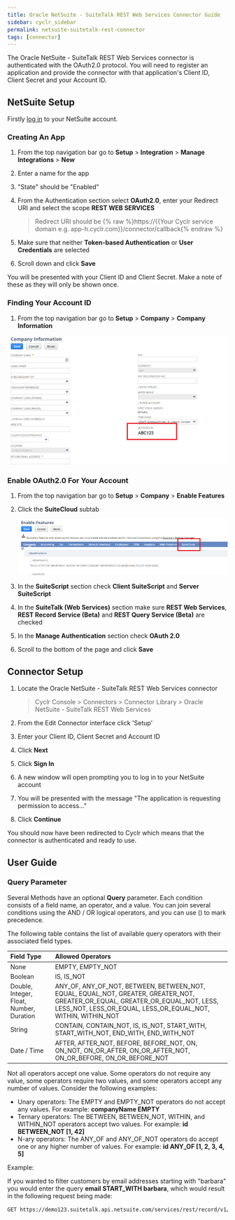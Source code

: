 ```yaml
---
title: Oracle NetSuite - SuiteTalk REST Web Services Connector Guide
sidebar: cyclr_sidebar
permalink: netsuite-suitetalk-rest-connector
tags: [connector]
---
```


The Oracle NetSuite - SuiteTalk REST Web Services connector is authenticated with the OAuth2.0 protocol. You will need to register an application and provide the connector with that application's Client ID, Client Secret and your Account ID.

## NetSuite Setup

Firstly [log in](https://system.netsuite.com/pages/customerlogin.jsp) to your NetSuite account.

### Creating An App

1. From the top navigation bar go to **Setup** > **Integration** > **Manage Integrations** > **New**

2. Enter a name for the app

3. "State" should be "Enabled"

4. From the Authentication section select **OAuth2.0**, enter your Redirect URI and select the scope **REST WEB SERVICES**

   > Redirect URI should be {% raw %}https://{{Your Cyclr service domain e.g. app-h.cyclr.com}}/connector/callback{% endraw %}

5. Make sure that neither **Token-based Authentication** or **User Credentials** are selected

6. Scroll down and click **Save**

You will be presented with your Client ID and Client Secret. Make a note of these as they will only be shown once.

### Finding Your Account ID

1. From the top navigation bar go to **Setup** > **Company** > **Company Information**

![Company information](./images/netsuite_suitetalk_1.png)

### Enable OAuth2.0 For Your Account

1. From the top navigation bar go to **Setup** > **Company** > **Enable Features**

2. Click the **SuiteCloud** subtab

   ![SuiteCloud tab](./images/netsuite_suitetalk_2.png)

3. In the **SuiteScript** section check **Client SuiteScript** and **Server SuiteScript**

4. In the **SuiteTalk (Web Services)** section make sure **REST Web Services**, **REST Record Service (Beta)** and **REST Query Service (Beta)** are checked

5. In the **Manage Authentication** section check **OAuth 2.0**

6. Scroll to the bottom of the page and click **Save**

## Connector Setup

1. Locate the Oracle NetSuite - SuiteTalk REST Web Services connector

   > Cyclr Console > Connectors > Connector Library > Oracle NetSuite - SuiteTalk REST Web Services

2. From the Edit Connector interface click 'Setup'

3. Enter your Client ID, Client Secret and Account ID

4. Click **Next**

5. Click **Sign In**

6. A new window will open prompting you to log in to your NetSuite account

7. You will be presented with the message "The application is requesting permission to access..."

8. Click **Continue**

You should now have been redirected to Cyclr which means that the connector is authenticated and ready to use.

## User Guide

### Query Parameter

Several Methods have an optional **Query** parameter. Each condition consists of a field name, an operator, and a value. You can join several conditions using the AND / OR logical operators, and you can use () to mark precedence.

The following table contains the list of available query operators with their associated field types.

| Field Type                               | Allowed Operators                                                                                                                                                                               |
| :--------------------------------------- | :--------------------------------------------------------------------------------------------------------------------------------------------------------------------------------------------- |
| None                                     | EMPTY, EMPTY_NOT                                                                                                                                                                               |
| Boolean                                  | IS, IS_NOT                                                                                                                                                                                     |
| Double, Integer, Float, Number, Duration | ANY_OF, ANY_OF_NOT, BETWEEN, BETWEEN_NOT, EQUAL, EQUAL_NOT, GREATER, GREATER_NOT, GREATER_OR_EQUAL, GREATER_OR_EQUAL_NOT, LESS, LESS_NOT, LESS_OR_EQUAL, LESS_OR_EQUAL_NOT, WITHIN, WITHIN_NOT |
| String                                   | CONTAIN, CONTAIN_NOT, IS, IS_NOT, START_WITH, START_WITH_NOT, END_WITH, END_WITH_NOT                                                                                                           |
| Date / Time                              | AFTER, AFTER_NOT, BEFORE, BEFORE_NOT, ON, ON_NOT, ON_OR_AFTER, ON_OR_AFTER_NOT, ON_OR_BEFORE, ON_OR_BEFORE_NOT                                                                                 |

Not all operators accept one value. Some operators do not require any value, some operators require two values, and some operators accept any number of values. Consider the following examples:

- Unary operators: The EMPTY and EMPTY_NOT operators do not accept any values. For example: **companyName EMPTY**
- Ternary operators: The BETWEEN, BETWEEN_NOT, WITHIN, and WITHIN_NOT operators accept two values. For example: **id BETWEEN_NOT [1, 42]**
- N-ary operators: The ANY_OF and ANY_OF_NOT operators do accept one or any higher number of values. For example: **id ANY_OF [1, 2, 3, 4, 5]**

Example:

If you wanted to filter customers by email addresses starting with "barbara" you would enter the query **email START_WITH barbara**, which would result in the following request being made:

```sh
GET https://demo123.suitetalk.api.netsuite.com/services/rest/record/v1/customer?q=email START_WITH barbara
```
